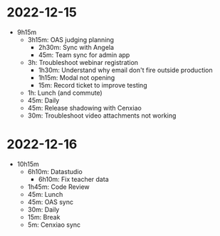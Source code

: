 # 2022-12-15

- 9h15m
	- 3h15m: OAS judging planning
		- 2h30m: Sync with Angela
		- 45m: Team sync for admin app
	- 3h: Troubleshoot webinar registration
		- 1h30m: Understand why email don't fire outside production
		- 1h15m: Modal not opening
		- 15m: Record ticket to improve testing
	- 1h: Lunch (and commute)
	- 45m: Daily
	- 45m: Release shadowing with Cenxiao
	- 30m: Troubleshoot video attachments not working

# 2022-12-16

- 10h15m
	- 6h10m: Datastudio
		- 6h10m: Fix teacher data
	- 1h45m: Code Review
	- 45m: Lunch
	- 45m: OAS sync
	- 30m: Daily
	- 15m: Break
	- 5m: Cenxiao sync

